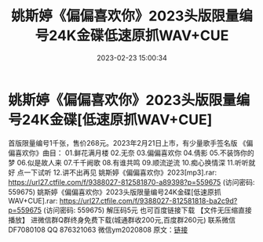﻿---
title: 姚斯婷《偏偏喜欢你》2023头版限量编号24K金碟低速原抓WAV+CUE
date: 2023-02-23 15:00:34
categories: 新碟专辑、稀有等精品
tags: 华语中文
---
# 姚斯婷《偏偏喜欢你》2023头版限量编号24K金碟[低速原抓WAV+CUE]

首版限量编号1千张，售价268元。2023年2月21日上市，有少量歌手签名版
《偏偏喜欢你》曲目：
01.鲜花满月楼
02.无奈
03.偏偏喜欢你
04.倩影
05.不装饰你的梦
06.似是故人来
07.千千阙歌
08.有谁共鸣
09.顺流逆流
10.痴心换情深
11.听听就好
点一下试听
12.讲不出再见
姚斯婷《偏偏喜欢你》2023[mp3].rar: https://url27.ctfile.com/f/9388027-812581870-a89398?p=559675
(访问密码: 559675)
姚斯婷《偏偏喜欢你》2023头版限量编号24K金碟[低速原抓WAV+CUE].rar: https://url27.ctfile.com/f/9388027-812581818-ba2c9d?p=559675
(访问密码: 559675)
解压码5元
也可百度链接下载 【文件无压缩直接播放】
进微信群Q群终身免费下载(城通群收200元,百度群260元)
联系微信DF7080108 QQ 876321063
微信ym2020808
原文：[链接](https://blog.sina.com.cn/s/blog_1647c7e76010310w3.html)